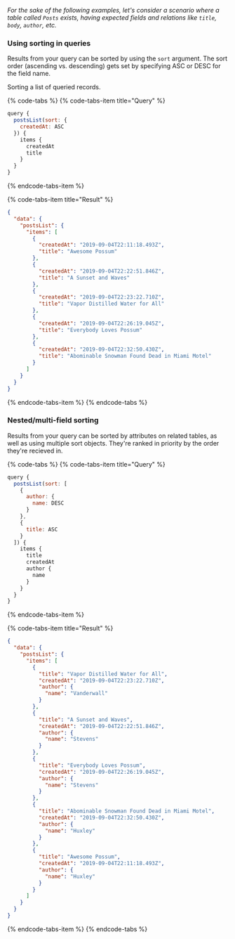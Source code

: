 *For the sake of the following examples, let's consider a scenario where a table called `Posts` exists, having expected fields and relations like `title`, `body`, `author`, etc.*

### Using sorting in queries

Results from your query can be sorted by using the `sort` argument. The sort order (ascending vs. descending) gets set by specifying ASC or DESC for the field name.

Sorting a list of queried records.

{% code-tabs %}
{% code-tabs-item title="Query" %}
```javascript
query {
  postsList(sort: {
    createdAt: ASC
  }) {
    items {
      createdAt
      title
    }
  }
}
```
{% endcode-tabs-item %}

{% code-tabs-item title="Result" %}
```json
{
  "data": {
    "postsList": {
      "items": [
        {
          "createdAt": "2019-09-04T22:11:18.493Z",
          "title": "Awesome Possum"
        },
        {
          "createdAt": "2019-09-04T22:22:51.846Z",
          "title": "A Sunset and Waves"
        },
        {
          "createdAt": "2019-09-04T22:23:22.710Z",
          "title": "Vapor Distilled Water for All"
        },
        {
          "createdAt": "2019-09-04T22:26:19.045Z",
          "title": "Everybody Loves Possum"
        },
        {
          "createdAt": "2019-09-04T22:32:50.430Z",
          "title": "Abominable Snowman Found Dead in Miami Motel"
        }
      ]
    }
  }
}
```
{% endcode-tabs-item %}
{% endcode-tabs %}

### Nested/multi-field sorting

Results from your query can be sorted by attributes on related tables, as well as using multiple sort objects. They're ranked in priority by the order they're recieved in.

{% code-tabs %}
{% code-tabs-item title="Query" %}
```javascript
query {
  postsList(sort: [
    {
      author: {
        name: DESC
      }
    }, 
    {
      title: ASC
    }
  ]) {
    items {
      title
      createdAt
      author {
        name
      }
    }
  }
}
```
{% endcode-tabs-item %}

{% code-tabs-item title="Result" %}
```json
{
  "data": {
    "postsList": {
      "items": [
        {
          "title": "Vapor Distilled Water for All",
          "createdAt": "2019-09-04T22:23:22.710Z",
          "author": {
            "name": "Vanderwall"
          }
        },
        {
          "title": "A Sunset and Waves",
          "createdAt": "2019-09-04T22:22:51.846Z",
          "author": {
            "name": "Stevens"
          }
        },
        {
          "title": "Everybody Loves Possum",
          "createdAt": "2019-09-04T22:26:19.045Z",
          "author": {
            "name": "Stevens"
          }
        },
        {
          "title": "Abominable Snowman Found Dead in Miami Motel",
          "createdAt": "2019-09-04T22:32:50.430Z",
          "author": {
            "name": "Huxley"
          }
        },
        {
          "title": "Awesome Possum",
          "createdAt": "2019-09-04T22:11:18.493Z",
          "author": {
            "name": "Huxley"
          }
        }
      ]
    }
  }
}
```
{% endcode-tabs-item %}
{% endcode-tabs %}
